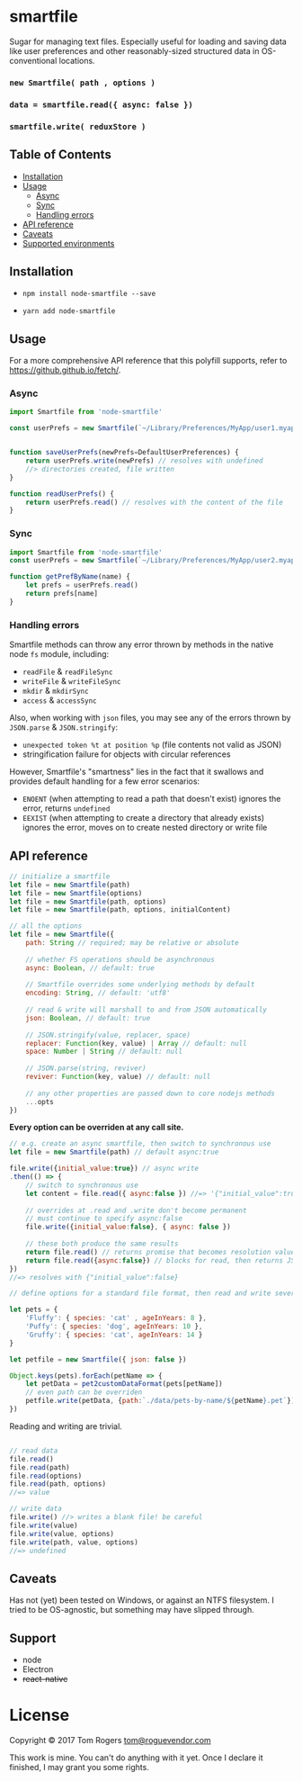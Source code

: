 # smartfile

Sugar for managing text files. Especially useful for loading and saving data like user preferences and other reasonably-sized structured data in OS-conventional locations.

### `new Smartfile( path , options )`
### `data = smartfile.read({ async: false })`
### `smartfile.write( reduxStore )`


## Table of Contents

* [Installation](#installation)
* [Usage](#usage)
  * [Async](#async)
  * [Sync](#sync)
  * [Handling errors](#handling-errors)
* [API reference](#api-reference)
* [Caveats](#caveats)
* [Supported environments](#support)


## Installation

* `npm install node-smartfile --save`

* `yarn add node-smartfile`


## Usage

For a more comprehensive API reference that this polyfill supports, refer to
https://github.github.io/fetch/.

### Async

```javascript
import Smartfile from 'node-smartfile'

const userPrefs = new Smartfile(`~/Library/Preferences/MyApp/user1.myapp-settings`)


function saveUserPrefs(newPrefs=DefaultUserPreferences) {
    return userPrefs.write(newPrefs) // resolves with undefined
    //> directories created, file written
}

function readUserPrefs() {
    return userPrefs.read() // resolves with the content of the file
}
```

### Sync

```javascript
import Smartfile from 'node-smartfile'
const userPrefs = new Smartfile(`~/Library/Preferences/MyApp/user2.myapp-settings`, { async: false })

function getPrefByName(name) {
    let prefs = userPrefs.read()
    return prefs[name]
}
```


### Handling errors

Smartfile methods can throw any error thrown by methods in the native node `fs` module, including:

*  `readFile` & `readFileSync`
*  `writeFile` & `writeFileSync`
*  `mkdir` & `mkdirSync`
*  `access` & `accessSync`

Also, when working with `json` files, you may see any of the errors thrown by `JSON.parse` & `JSON.stringify`:

* `unexpected token %t at position %p` (file contents not valid as JSON)
* stringification failure for objects with circular references

However, Smartfile's "smartness" lies in the fact that it swallows and provides default handling for a few error scenarios:

* `ENOENT` (when attempting to read a path that doesn't exist)
  ignores the error, returns `undefined`
* `EEXIST` (when attempting to create a directory that already exists)
  ignores the error, moves on to create nested directory or write file


## API reference

```javascript
// initialize a smartfile
let file = new Smartfile(path)
let file = new Smartfile(options)
let file = new Smartfile(path, options)
let file = new Smartfile(path, options, initialContent)

// all the options
let file = new Smartfile({
    path: String // required; may be relative or absolute
    
    // whether FS operations should be asynchronous
    async: Boolean, // default: true
    
    // Smartfile overrides some underlying methods by default
    encoding: String, // default: 'utf8'
    
    // read & write will marshall to and from JSON automatically
    json: Boolean, // default: true
    
    // JSON.stringify(value, replacer, space)
    replacer: Function(key, value) | Array // default: null
    space: Number | String // default: null
    
    // JSON.parse(string, reviver)
    reviver: Function(key, value) // default: null
    
    // any other properties are passed down to core nodejs methods
    ...opts
})
```

**Every option can be overriden at any call site.**

```javascript
// e.g. create an async smartfile, then switch to synchronous use
let file = new Smartfile(path) // default async:true

file.write({initial_value:true}) // async write
.then(() => {
    // switch to synchronous use
    let content = file.read({ async:false }) //=> '{"initial_value":true}'
    
    // overrides at .read and .write don't become permanent
    // must continue to specify async:false
    file.write({initial_value:false}, { async: false })
    
    // these both produce the same results
    return file.read() // returns promise that becomes resolution value of write.then
    return file.read({async:false}) // blocks for read, then returns JSON object, which becomes resolution value of write.then
})
//=> resolves with {"initial_value":false}
```

```javascript
// define options for a standard file format, then read and write several files in that format

let pets = {
    'Fluffy': { species: 'cat' , ageInYears: 8 },
    'Puffy': { species: 'dog', ageInYears: 10 },
    'Gruffy': { species: 'cat', ageInYears: 14 }
}

let petfile = new Smartfile({ json: false })

Object.keys(pets).forEach(petName => {
    let petData = pet2customDataFormat(pets[petName])
    // even path can be overriden
    petfile.write(petData, {path:`./data/pets-by-name/${petName}.pet`})
})
```

Reading and writing are trivial.

```javascript

// read data
file.read()
file.read(path)
file.read(options)
file.read(path, options)
//=> value

// write data
file.write() //> writes a blank file! be careful
file.write(value)
file.write(value, options)
file.write(path, value, options)
//=> undefined
```


## Caveats

Has not (yet) been tested on Windows, or against an NTFS filesystem. I tried to be OS-agnostic, but something may have slipped through.


## Support

- node
- Electron
- ~~react-native~~

# License

Copyright © 2017 Tom Rogers  <tom@roguevendor.com>

This work is mine. You can't do anything with it yet. Once I declare it finished, I may grant you some rights.
